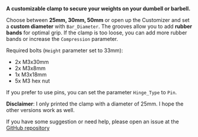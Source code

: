 **A customizable clamp to secure your weights on your dumbell or barbell.**

Choose between **25mm, 30mm, 50mm** or open up the Customizer and set a **custom diameter** with `Bar_Diameter`.
The grooves allow you to add **rubber bands** for optimal grip. If the clamp is too loose, you can add more rubber bands or increase the `Compression` parameter.

Required bolts (`Height` parameter set to 33mm):
- 2x M3x30mm
- 2x M3x8mm
- 1x M3x18mm
- 5x M3 hex nut

If you prefer to use pins, you can set the parameter `Hinge_Type` to `Pin`.

**Disclaimer**: I only printed the clamp with a diameter of 25mm. I hope the other versions work as well.

If you have some suggestion or need help, please open an issue at the [GitHub repository](https://github.com/abichinger/dumbell_clamp)
